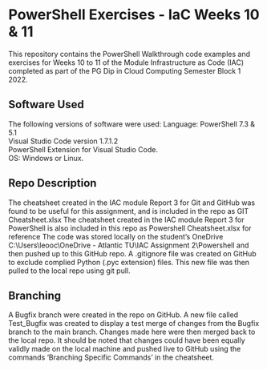 # PowerShell Exercises - IaC Weeks 10 & 11 #

This repository contains the PowerShell Walkthrough code examples and exercises for Weeks 10 to 11 of the Module Infrastructure as Code (IAC) completed as part of the PG Dip in Cloud Computing Semester Block 1 2022.

## Software Used

The following versions of software were used:
Language: PowerShell 7.3 & 5.1   
Visual Studio Code version 1.7.1.2   
PowerShell Extension for Visual Studio Code.   
OS: Windows or Linux.   

## Repo Description

The cheatsheet created in the IAC module Report 3 for Git and GitHub was found to be useful for this assignment, and is included in the repo as GIT Cheatsheet.xlsx
The cheatsheet created in the IAC module Report 3 for PowerShell is also included in this repo as Powershell Cheatsheet.xlsx for reference
The code was stored locally on the student’s OneDrive C:\Users\leooc\OneDrive - Atlantic TU\IAC Assignment 2\Powershell and then pushed up to this GitHub repo.
A .gitignore file was created on GitHub to exclude complied Python (.pyc extension) files. This new file was then pulled to the local repo using git pull.

## Branching

A Bugfix branch were created in the repo on GitHub. A new file called Test_Bugfix was created to display a test merge of changes from the Bugfix branch to the main branch. Changes made here were then merged back to the local repo. It should be noted that changes could have been equally validly made on the local machine and pushed live to GitHub using the commands ‘Branching Specific Commands’ in the cheatsheet.
